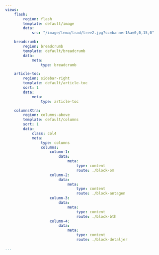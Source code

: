 ```yaml
---
views:
    flash:
        region: flash
        template: default/image
        data:
            src: "/image/tema/trad/tree2.jpg?sc=banner1&a=0,0,15,0"

    breadcrumb:
        region: breadcrumb
        template: default/breadcrumb
        data:
            meta: 
                type: breadcrumb

    article-toc:
        region: sidebar-right
        template: default/article-toc
        sort: 1
        data:
            meta: 
                type: article-toc

    columnsXtra:
        region: columns-above
        template: default/columns
        sort: 1
        data:
            class: col4
            meta:
                type: columns
                columns:
                    column-1:
                        data:
                            meta:
                                type: content
                                route: ./block-om
                    column-2:
                        data:
                            meta:
                                type: content
                                route: ./block-antagen
                    column-3:
                        data:
                            meta:
                                type: content
                                route: ./block-bth
                    column-4:
                        data:
                            meta:
                                type: content
                                route: ./block-detaljer

...
```

